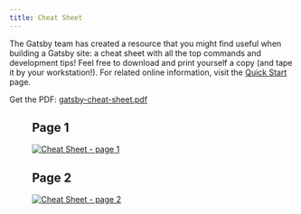 ```yaml
---
title: Cheat Sheet
---
```


The Gatsby team has created a resource that you might find useful when building a Gatsby site: a cheat sheet with all the top commands and development tips! Feel free to download and print yourself a copy (and tape it by your workstation!). For related online information, visit the [Quick Start](/docs/quick-start/) page.

Get the PDF: <a href="/gatsby-cheat-sheet.pdf" download>gatsby-cheat-sheet.pdf</a>

<figure aria-labelledby="cheat_sheet-text">
    <h2>Page 1</h2>
    <a href="/cheat-sheet_page_1.png" title="Click to open image in a new window" target="_blank" style="display:block;">
        <img src="/cheat-sheet_page_1.png" alt="Cheat Sheet - page 1" style="display:block; margin:0;" />
    </a>
    <h2>Page 2</h2>
    <a href="/cheat-sheet_page_2.png" title="Click to open image in a new window" target="_blank" style="display:block;">
        <img src="/cheat-sheet_page_2.png" alt="Cheat Sheet - page 2" style="display:block; margin:0;" />
    </a>
</figure>

<div id="cheat_sheet-text" style=" position: absolute; height: 1px; width: 1px;overflow: hidden; clip: rect(1px, 1px, 1px, 1px);">
    <h2>Gatsby Cheat Sheet contents</h2>
    <p>v1.0 for Gatsby 2.x
        <a href="https://gatsby.dev/cheatsheet">Latest version <span aria-hidden="true">↗</span></a>
    </p>
    <h2>Top Docs</h2>
    <table>
        <tbody>
            <tr>
                <td>
                    <p>Gatsby Docs</p>
                </td>
                <td>
                    <p><a href="https://gatsby.dev/docs">gatsby.dev/docs</a></p>
                </td>
            </tr>
            <tr>
                <td>
                    <p>Gatsby on GitHub</p>
                </td>
                <td>
                    <p><a href="https://github.com/gatsbyjs/gatsby">github.com/gatsbyjs/gatsby</a></p>
                </td>
            </tr>
            <tr>
                <td>
                    <p>Gatsby Tutorial</p>
                </td>
                <td>
                    <p><a href="https://gatsby.dev/tutorial">gatsby.dev/tutorial</a></p>
                </td>
            </tr>
            <tr>
                <td>
                    <p>Quick Start<br />(for intermediate and advanced developers)</p>
                </td>
                <td>
                    <p><a href="https://gatsby.dev/quick-start">gatsby.dev/quick-start</a></p>
                </td>
            </tr>
            <tr>
                <td>
                    <p>Gatsby Starters</p>
                </td>
                <td>
                    <p><a href="https://gatsby.dev/starters">gatsby.dev/starters</a></p>
                </td>
            </tr>
            <tr>
                <td>
                    <p>Quick Reference Guide</p>
                </td>
                <td>
                    <p><a href="https://gatsby.dev/recipes">gatsby.dev/recipes</a></p>
                </td>
            </tr>
            <tr>
                <td>
                    <p>Adding Images</p>
                </td>
                <td>
                    <p><a href="https://gatsby.dev/image">gatsbyjs.dev/image</a></p>
                </td>
            </tr>
            <tr>
                <td>
                    <p>Gatsby Node APIs</p>
                </td>
                <td>
                    <p><a href="https://gatsby.dev/api">gatsby.dev/api</a></p>
                </td>
            </tr>
            <tr>
                <td>
                    <p>Querying with GraphQL</p>
                </td>
                <td>
                    <p><a href="https://gatsby.dev/graphql">gatsby.dev/graphql</a></p>
                </td>
            </tr>
            <tr>
                <td>
                    <p>Deploying and Hosting</p>
                </td>
                <td>
                    <p><a href="https://gatsby.dev/deploy">gatsby.dev/deploy</a></p>
                </td>
            </tr>
            <tr>
                <td>
                    <p>Using Gatsby Link</p>
                </td>
                <td>
                    <p><a href="https://gatsby.dev/link">gatsby.dev/link</a></p>
                </td>
            </tr>
            <tr>
                <td>
                    <p>Static Query</p>
                </td>
                <td>
                    <p><a href="https://gatsby.dev/static-query">gatsby.dev/static-query</a></p>
                </td>
            </tr>
            <tr>
                <td>
                    <p>How to Contribute</p>
                </td>
                <td>
                    <p><a href="https://gatsby.dev/contribute">gatsby.dev/contribute</a></p>
                </td>
            </tr>
        </tbody>
    </table>
    <p><a href="https://www.gatsbyjs.org/">gatsbyjs.org</a></p>
    <p><a href="https://twitter.com/gatsbyjs">gatsbyjs</a></p>
    <h2>Gatsby CLI Commands</h2>
    <p>First, install the global executable:
        <br />
        <code>npm install -g gatsby-cli</code></p>
    <p>Run <code>gatsby --help</code> for a list of commands and options.</p>
    <h3><code>gatsby new <span style="font-weight:normal">my-site-name</span></code></h3>
    <p>Create a new local Gatsby site using the default starter (see “Quick Start Commands” in this cheat sheet on how to use other starters).</p>
    <h3><code>gatsby develop</code></h3>
    <p>Start the Gatsby development server.</p>
    <table>
        <tbody>
            <tr>
                <td>
                    <p><code>-H, --host</code></p>
                </td>
                <td>
                    <p>Set host. Defaults to <code>localhost</code></p>
                </td>
            </tr>
            <tr>
                <td>
                    <p><code>-p, --port</code></p>
                </td>
                <td>
                    <p>Set port. Defaults to <code>8000</code></p>
                </td>
            </tr>
            <tr>
                <td>
                    <p><code>-o, --open</code></p>
                </td>
                <td>
                    <p>Open the site in your (default) browser for you</p>
                </td>
            </tr>
            <tr>
                <td>
                    <p><code>-S, --https</code></p>
                </td>
                <td>
                    <p>Use HTTPS</p>
                </td>
            </tr>
        </tbody>
    </table>
    <h3><code>gatsby build</code></h3>
    <p>Compile your application and make it ready for deployment.<br /></p>
    <table>
        <tbody>
            <tr>
                <td>
                    <p><code>--prefix-paths</code></p>
                </td>
                <td>
                    <p>Build site with link paths prefixed<br />(set <code>pathPrefix</code> in your config)</p>
                </td>
            </tr>
            <tr>
                <td>
                    <p><code>--no-uglify</code></p>
                </td>
                <td>
                    <p>Build site without uglifying JS bundles<br />(for debugging)</p>
                </td>
            </tr>
            <tr>
                <td>
                    <p><code>--open-tracing-config-file</code></p>
                </td>
                <td>
                    <p>Tracer configuration file (OpenTracing compatible). See <a href="https://gatsby.dev/tracing">gatsby.dev/tracing</a></p>
                </td>
            </tr>
        </tbody>
    </table>
    <h3><code>gatsby serve</code></h3>
    <p>Serve the production build for testing.</p>
    <table>
        <tbody>
            <tr>
                <td>
                    <p><code>-H, --host</code></p>
                </td>
                <td>
                    <p>Set host. Defaults to <code>localhost</code></p>
                </td>
            </tr>
            <tr>
                <td>
                    <p><code>-p, --port</code></p>
                </td>
                <td>
                    <p>Set port. Defaults to <code>9000</code></p>
                </td>
            </tr>
            <tr>
                <td>
                    <p><code>-o, --open</code></p>
                </td>
                <td>
                    <p>Open the site in your (default) browser for you</p>
                </td>
            </tr>
            <tr>
                <td>
                    <p><code>--prefix-paths</code></p>
                </td>
                <td>
                    <p>Serve site with link paths prefixed (if built with <code>pathPrefix</code> in your <code>gatsby-config.js</code>)</p>
                </td>
            </tr>
        </tbody>
    </table>
    <h3><code>gatsby info</code></h3>
    <p>Get helpful environment information which will be required when reporting a bug at <a href="https://github.com/gatsbyjs/gatsby/issues">github.com/gatsbyjs/gatsby/issues</a>.</p>
    <table>
        <tbody>
            <tr>
                <td>
                    <p><code>-C, --clipboard</code></p>
                </td>
                <td>
                    <p>Automagically copy environment information to clipboard</p>
                </td>
            </tr>
        </tbody>
    </table>
    <h3>gatsby clean</h3>
    <p>Wipe out Gatsby’s <code>.cache</code> and <code>public</code> directories.</p>
    <h2>T-Shirts, Hats, Hoodies, and more!</h2>
    <p>Sign up for the Gatsby Newsletter and <strong>get 30% off</strong> your Gatsby Store purchase! (<a href="https://gatsby.dev/store">gatsby.dev/store</a>)</p>
    <p>Sign up at <a href="https://gatsby.dev/discount">gatsby.dev/discount</a></p>
    <h2>Quick Start Commands</h2>
    <p>Create a new Gatsby site using the “Blog” starter:<br />
    <code>gatsby new my-blog-starter https://github.com/gatsbyjs/gatsby-starter-blog</code></p>
    <p>Navigate into your new site’s directory and start it up:<br />
    <code>cd my-blog-starter/<br />
    gatsby develop</code></p>
    <p>Your site is now running at <code>http://localhost:8000</code>!</p>
    <p>You’ll also see a second link: <code>http://localhost:8000/___graphql</code>. This is a tool you can use to experiment with querying your data. Learn more about it at <a href="https://gatsby.dev/tutorial">gatsby.dev/tutorial</a></p>
    <p>For more Gatsby starters, visit <a href="https://gatsby.dev/starters">gatsby.dev/starters</a>.</p>
    <h2>Helpful File Definitions</h2>
    <p>Each of these files should live at the root of your Gatsby project folder. See <a href="https://gatsby.dev/projects">gatsby.dev/projects</a></p>
    <p><code>gatsby-config.js</code> — configure options for a Gatsby site, with metadata for project title, description, plugins, etc.</p>
    <p><code>gatsby-node.js</code> — implement Gatsby’s Node.js APIs to customize and extend default settings affecting the build process</p>
    <p><code>gatsby-browser.js</code> — customize and extend default settings affecting the browser, using Gatsby’s browser APIs</p>
    <p><code>gatsby-ssr.js</code> — use Gatsby’s server-side rendering APIs to customize default settings affecting server-side rendering</p>
</div>

